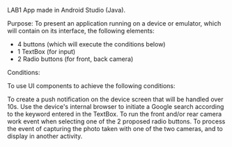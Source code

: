 LAB1 App made in Android Studio (Java).

Purpose:
To present an application running on a device or emulator, which will contain on its interface, the following elements:

- 4 buttons (which will execute the conditions below)
- 1 TextBox (for input)
- 2 Radio buttons (for front, back camera)

Conditions:

To use UI components to achieve the following conditions:

To create a push notification on the device screen that will be handled over 10s.
Use the device's internal browser to initiate a Google search according to the keyword entered in the TextBox.
To run the front and/or rear camera work event when selecting one of the 2 proposed radio buttons.
To process the event of capturing the photo taken with one of the two cameras, and to display in another activity.
